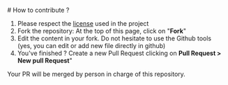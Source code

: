 # How to contribute ?

1. Please respect the [license](https://github.com/alterway/contrib.alterway.fr/blob/gh-pages/LICENSE) used in the project
2. Fork the repository: At the top of this page, click on "**Fork**"
3. Edit the content in your fork. Do not hesitate to use the Github tools (yes, you can edit or add new file directly in github)
4. You've finished ? Create a new Pull Request clicking on **Pull Request > New pull Request**"

Your PR will be merged by person in charge of this repository.

